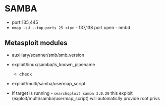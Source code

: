 # SAMBA

- port:135,445
- `nmap -sU --top-ports 25 <ip>` - 137,138 port open - nmbd

## Metasploit modules
- auxiliary/scanner/smb/smb_version
- exploit/linux/samba/is_known_pipename
	- check
- exploit/multi/samba/usermap_script

- If target is running - `searchsploit samba 3.0.20` this exploit (exploit/multi/samba/usermap_script) will automaticlly provide root privs
